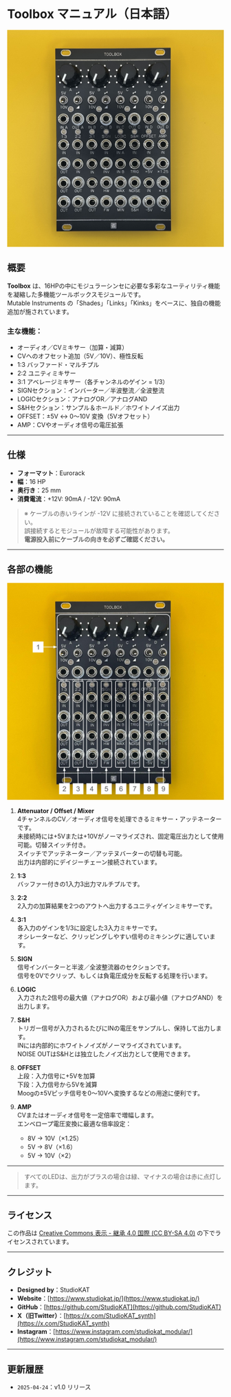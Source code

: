 # Toolbox マニュアル（日本語）

![Toolbox Front](../Images/Toolbox_Front.jpeg)

## 概要

**Toolbox** は、16HPの中にモジュラーシンセに必要な多彩なユーティリティ機能を凝縮した多機能ツールボックスモジュールです。  
Mutable Instruments の「Shades」「Links」「Kinks」をベースに、独自の機能追加が施されています。

### 主な機能：
- オーディオ／CVミキサー（加算・減算）  
- CVへのオフセット追加（5V／10V）、極性反転  
- 1:3 バッファード・マルチプル  
- 2:2 ユニティミキサー  
- 3:1 アベレージミキサー（各チャンネルのゲイン = 1/3）  
- SIGNセクション：インバーター／半波整流／全波整流  
- LOGICセクション：アナログOR／アナログAND  
- S&Hセクション：サンプル＆ホールド／ホワイトノイズ出力  
- OFFSET：±5V ↔ 0〜10V 変換（5Vオフセット）  
- AMP：CVやオーディオ信号の電圧拡張

---

## 仕様

- **フォーマット**：Eurorack  
- **幅**：16 HP  
- **奥行き**：25 mm  
- **消費電流**：+12V: 90mA / -12V: 90mA  

> ※ ケーブルの赤いラインが -12V に接続されていることを確認してください。  
> 誤接続するとモジュールが故障する可能性があります。  
> **電源投入前にケーブルの向きを必ずご確認ください。**

---

## 各部の機能

![explanation](../Images/Toolbox_Ex.jpg)

1. **Attenuator / Offset / Mixer**  
   4チャンネルのCV／オーディオ信号を処理できるミキサー・アッテネーターです。  
   未接続時には+5Vまたは+10Vがノーマライズされ、固定電圧出力として使用可能。切替スイッチ付き。  
   スイッチでアッテネーター／アッテヌバーターの切替も可能。  
   出力は内部的にデイジーチェーン接続されています。

2. **1:3**  
   バッファー付きの1入力3出力マルチプルです。

3. **2:2**  
   2入力の加算結果を2つのアウトへ出力するユニティゲインミキサーです。

4. **3:1**  
   各入力のゲインを1/3に設定した3入力ミキサーです。  
   オシレーターなど、クリッピングしやすい信号のミキシングに適しています。

5. **SIGN**  
   信号インバーターと半波／全波整流器のセクションです。  
   信号を0Vでクリップ、もしくは負電圧成分を反転する処理を行います。

6. **LOGIC**  
   入力された2信号の最大値（アナログOR）および最小値（アナログAND）を出力します。

7. **S&H**  
   トリガー信号が入力されるたびにINの電圧をサンプルし、保持して出力します。  
   INには内部的にホワイトノイズがノーマライズされています。  
   NOISE OUTはS&Hとは独立したノイズ出力として使用できます。

8. **OFFSET**  
   上段：入力信号に+5Vを加算  
   下段：入力信号から5Vを減算  
   Moogの±5Vピッチ信号を0～10Vへ変換するなどの用途に便利です。

9. **AMP**  
   CVまたはオーディオ信号を一定倍率で増幅します。  
   エンベロープ電圧変換に最適な倍率設定：  
   - 8V → 10V（×1.25）  
   - 5V → 8V（×1.6）  
   - 5V → 10V（×2）

---

> すべてのLEDは、出力がプラスの場合は緑、マイナスの場合は赤に点灯します。

---

## ライセンス

この作品は [Creative Commons 表示 - 継承 4.0 国際 (CC BY-SA 4.0)](https://creativecommons.org/licenses/by-sa/4.0/deed.ja) の下でライセンスされています。

---

## クレジット

- **Designed by**：StudioKAT  
- **Website**：[https://www.studiokat.jp/](https://www.studiokat.jp/)  
- **GitHub**：[https://github.com/StudioKAT](https://github.com/StudioKAT)  
- **X（旧Twitter）**：[https://x.com/StudioKAT_synth](https://x.com/StudioKAT_synth)  
- **Instagram**：[https://www.instagram.com/studiokat_modular/](https://www.instagram.com/studiokat_modular/)

---

## 更新履歴

- `2025-04-24`：v1.0 リリース  
